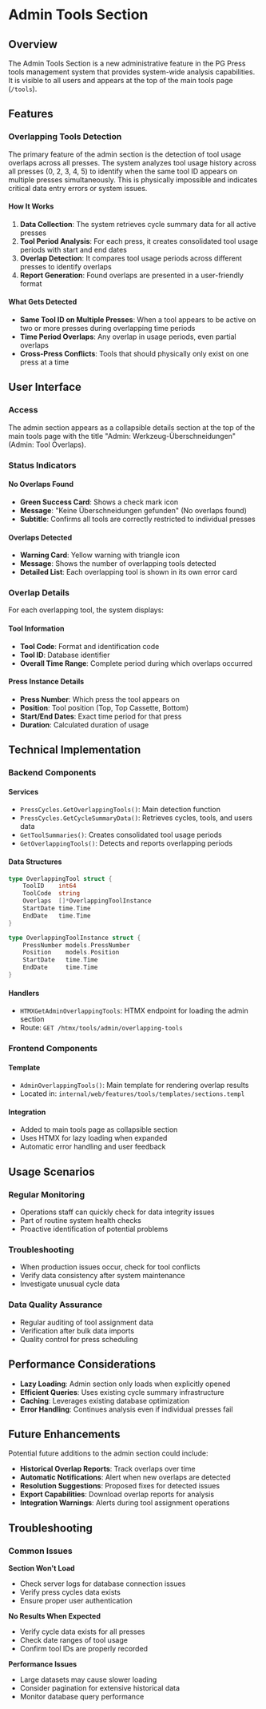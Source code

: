 # Admin Tools Section

## Overview

The Admin Tools Section is a new administrative feature in the PG Press tools management system that provides system-wide analysis capabilities. It is visible to all users and appears at the top of the main tools page (`/tools`).

## Features

### Overlapping Tools Detection

The primary feature of the admin section is the detection of tool usage overlaps across all presses. The system analyzes tool usage history across all presses (0, 2, 3, 4, 5) to identify when the same tool ID appears on multiple presses simultaneously. This is physically impossible and indicates critical data entry errors or system issues.

#### How It Works

1. **Data Collection**: The system retrieves cycle summary data for all active presses
2. **Tool Period Analysis**: For each press, it creates consolidated tool usage periods with start and end dates
3. **Overlap Detection**: It compares tool usage periods across different presses to identify overlaps
4. **Report Generation**: Found overlaps are presented in a user-friendly format

#### What Gets Detected

- **Same Tool ID on Multiple Presses**: When a tool appears to be active on two or more presses during overlapping time periods
- **Time Period Overlaps**: Any overlap in usage periods, even partial overlaps
- **Cross-Press Conflicts**: Tools that should physically only exist on one press at a time

## User Interface

### Access

The admin section appears as a collapsible details section at the top of the main tools page with the title "Admin: Werkzeug-Überschneidungen" (Admin: Tool Overlaps).

### Status Indicators

#### No Overlaps Found

- **Green Success Card**: Shows a check mark icon
- **Message**: "Keine Überschneidungen gefunden" (No overlaps found)
- **Subtitle**: Confirms all tools are correctly restricted to individual presses

#### Overlaps Detected

- **Warning Card**: Yellow warning with triangle icon
- **Message**: Shows the number of overlapping tools detected
- **Detailed List**: Each overlapping tool is shown in its own error card

### Overlap Details

For each overlapping tool, the system displays:

#### Tool Information

- **Tool Code**: Format and identification code
- **Tool ID**: Database identifier
- **Overall Time Range**: Complete period during which overlaps occurred

#### Press Instance Details

- **Press Number**: Which press the tool appears on
- **Position**: Tool position (Top, Top Cassette, Bottom)
- **Start/End Dates**: Exact time period for that press
- **Duration**: Calculated duration of usage

## Technical Implementation

### Backend Components

#### Services

- `PressCycles.GetOverlappingTools()`: Main detection function
- `PressCycles.GetCycleSummaryData()`: Retrieves cycles, tools, and users data
- `GetToolSummaries()`: Creates consolidated tool usage periods
- `GetOverlappingTools()`: Detects and reports overlapping periods

#### Data Structures

```go
type OverlappingTool struct {
    ToolID    int64
    ToolCode  string
    Overlaps  []*OverlappingToolInstance
    StartDate time.Time
    EndDate   time.Time
}

type OverlappingToolInstance struct {
    PressNumber models.PressNumber
    Position    models.Position
    StartDate   time.Time
    EndDate     time.Time
}
```

#### Handlers

- `HTMXGetAdminOverlappingTools`: HTMX endpoint for loading the admin section
- Route: `GET /htmx/tools/admin/overlapping-tools`

### Frontend Components

#### Template

- `AdminOverlappingTools()`: Main template for rendering overlap results
- Located in: `internal/web/features/tools/templates/sections.templ`

#### Integration

- Added to main tools page as collapsible section
- Uses HTMX for lazy loading when expanded
- Automatic error handling and user feedback

## Usage Scenarios

### Regular Monitoring

- Operations staff can quickly check for data integrity issues
- Part of routine system health checks
- Proactive identification of potential problems

### Troubleshooting

- When production issues occur, check for tool conflicts
- Verify data consistency after system maintenance
- Investigate unusual cycle data

### Data Quality Assurance

- Regular auditing of tool assignment data
- Verification after bulk data imports
- Quality control for press scheduling

## Performance Considerations

- **Lazy Loading**: Admin section only loads when explicitly opened
- **Efficient Queries**: Uses existing cycle summary infrastructure
- **Caching**: Leverages existing database optimization
- **Error Handling**: Continues analysis even if individual presses fail

## Future Enhancements

Potential future additions to the admin section could include:

- **Historical Overlap Reports**: Track overlaps over time
- **Automatic Notifications**: Alert when new overlaps are detected
- **Resolution Suggestions**: Proposed fixes for detected issues
- **Export Capabilities**: Download overlap reports for analysis
- **Integration Warnings**: Alerts during tool assignment operations

## Troubleshooting

### Common Issues

**Section Won't Load**

- Check server logs for database connection issues
- Verify press cycles data exists
- Ensure proper user authentication

**No Results When Expected**

- Verify cycle data exists for all presses
- Check date ranges of tool usage
- Confirm tool IDs are properly recorded

**Performance Issues**

- Large datasets may cause slower loading
- Consider pagination for extensive historical data
- Monitor database query performance
